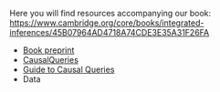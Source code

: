Here you will find resources accompanying our book: https://www.cambridge.org/core/books/integrated-inferences/45B07964AD4718A74CDE3E35A31F26FA

* [Book preprint](https://macartan.github.io/integrated_inferences/)
* [CausalQueries](https://cran.r-project.org/web/packages/CausalQueries/index.html)
* [Guide to Causal Queries]([Guide](https://integrated-inferences.github.io/guide/)https://integrated-inferences.github.io/guide/)
* Data

